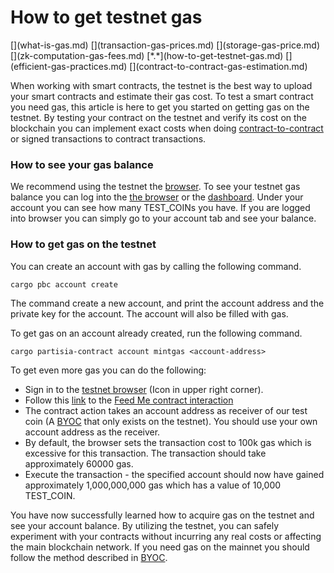# How to get testnet gas

<div class="dot-navigation" markdown>
   [](what-is-gas.md)
   [](transaction-gas-prices.md)
   [](storage-gas-price.md)
   [](zk-computation-gas-fees.md)
   [*.*](how-to-get-testnet-gas.md)
   [](efficient-gas-practices.md)
   [](contract-to-contract-gas-estimation.md)
</div>

When working with smart contracts, the testnet is the best way to upload your smart contracts and estimate their gas cost. To test a smart contract you need gas, this article is here to get you started on getting gas on the testnet. By testing your contract on the testnet and verify its cost on the blockchain you can implement exact costs when doing [contract-to-contract](contract-to-contract-gas-estimation.md) or signed transactions to contract transactions.

### How to see your gas balance

We recommend using the testnet the [browser](https://browser.testnet.partisiablockchain.com). To see your testnet gas balance you can log into the [the browser](https://browser.testnet.partisiablockchain.com/) or the [dashboard](https://testnet.partisiablockchain.com/). Under your account you can see how many TEST_COINs you have. If you are logged into browser you can simply go to your account tab and see your balance.

### How to get gas on the testnet

You can create an account with gas by calling the following command.

```shell
cargo pbc account create
```

The command create a new account, and print the account address and the private key for the account.
The account will also be filled with gas.

To get gas on an account already created, run the following command.

```shell
cargo partisia-contract account mintgas <account-address>
```

To get even more gas you can do the following:

-   Sign in to the [testnet browser](https://browser.testnet.partisiablockchain.com) (Icon in upper right corner).
-   Follow this [link](https://browser.testnet.partisiablockchain.com/contracts/02c14c29b2697f3c983ada0ee7fac83f8a937e2ecd) to the [Feed Me contract interaction](https://browser.testnet.partisiablockchain.com/contracts/02c14c29b2697f3c983ada0ee7fac83f8a937e2ecd/feed_me)
-   The contract action takes an account address as receiver of our test coin (A [BYOC](../../pbc-fundamentals/byoc/introduction-to-byoc.md) that only exists on the testnet). You should use your own account address as the receiver.
-   By default, the browser sets the transaction cost to 100k gas which is excessive for this transaction. The transaction should take approximately 60000 gas.
-   Execute the transaction - the specified account should now have gained approximately 1,000,000,000 gas which has a value of 10,000 TEST_COIN.

You have now successfully learned how to acquire gas on the testnet and see your account balance. By utilizing the testnet, you can safely experiment with your contracts without incurring any real costs or affecting the main blockchain network. If you need gas on the mainnet you should follow the method described in [BYOC](../../pbc-fundamentals/byoc/introduction-to-byoc.md).
